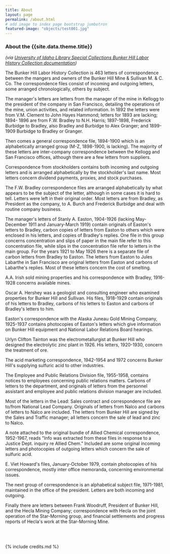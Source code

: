 ```yaml
---
title: About
layout: page
permalink: /about.html
# add image to index page bootstrap jumbotron
featured-image: "objects/test001.jpg"
---
```

### About the {{site.data.theme.title}}

*(via [University of Idaho Library Special Collections Bunker Hill Labor History Collection documentation](https://www.lib.uidaho.edu/special-collections/Manuscripts/mg367.htm))*

The Bunker Hill Labor History Collection is 463 letters of correspondence between the mangers and owners of the Bunker Hill Mine & Sullivan M. & C. Co. The correspondence files consist of incoming and outgoing letters, some arranged chronologically, others by subject.

The manager's letters are letters from the manager of the mine in Kellogg to the president of the company in San Francisco, detailing the operations of the mine, union activities, and related information. In 1892 the letters were from V.M. Clement to John Hayes Hammond; letters for 1893 are lacking; 1894- 1896 are from F.W. Bradley to N.H. Harris; 1897-1898, Frederick Burbidge to Bradley, also Bradley and Burbidge to Alex Granger; and 1899-1909 Burbidge to Bradley or Granger.

Then comes a general correspondence file, 1894-1900 which is an alphabetically arranged group (M-Z, 1898-1900, is lacking). The majority of these letters are inter-company correspondence between the Kellogg and San Francisco offices, although there are a few letters from suppliers.

Correspondence from stockholders contains both incoming and outgoing letters and is arranged alphabetically by the stockholder's last name. Most letters concern dividend payments, proxies, and stock purchases.

The F.W. Bradley correspondence files are arranged alphabetically by what appears to be the subject of the letter, although in some cases it is hard to tell. Letters were left in their original order. Most letters are from Bradley, as President as the company, to A. Burch and Frederick Burbidge and deal with routine company business.

The manager's letters of Stanly A. Easton, 1904-1926 (lacking May-December 1911 and January-March 1919) contain originals of Easton's letters to Bradley, carbon copies of letters from Easton to others which were enclosed in his letters, and copies of Bradley's replies. One file in this group concerns concentration and slips of paper in the main file refer to this concentration file, while slips in the concentration file refer to letters in the main group. For the years 1921 to May 1926 there is a separate file of carbon letters from Bradley to Easton. The letters from Easton to Jules Labarthe in San Francisco are original letters from Easton and carbons of Labarthe's replies. Most of these letters concern the cost of smelting.

A.A. Irish sold mining properties and his correspondence with Bradley, 1916-1928 concerns available mines.

Oscar A. Hershey was a geologist and consulting engineer who examined properties for Bunker Hill and Sullivan. His files, 1918-1929 contain originals of his letters to Bradley, carbons of his letters to Easton and carbons of Bradley's letters to him.

Easton's correspondence with the Alaska Juneau Gold Mining Company, 1925-1937 contains photocopies of Easton's letters which give information on Bunker Hill equipment and National Labor Relations Board hearings.

Urlyn Clifton Tainton was the electrometallurgist at Bunker Hill who designed the electrolytic zinc plant in 1926. His letters, 1920-1930, concern the treatment of ore.

The acid marketing correspondence, 1942-1954 and 1972 concerns Bunker Hill's supplying sulfuric acid to other industries.

The Employee and Public Relations Division file, 1955-1958, contains notices to employees concerning public relations matters. Carbons of letters to the department, and originals of letters from the personnel assistant and employee and public relations division manager are included.

Most of the letters in the Lead: Sales contract and correspondence file are to/from National Lead Company. Originals of letters from Nalco and carbons of letters to Nalco are included. The letters from Bunker Hill are signed by the Sales and Traffic manager; all letters concern the sale of lead and zinc to Nalco.

A note attached to the original bundle of Allied Chemical correspondence, 1952-1967, reads "Info was extracted from these files in response to a Justice Dept. inquiry re Allied Chem." Included are some original incoming letters and photocopies of outgoing letters which concern the sale of sulfuric acid.

E. Viet Howard's files, January-October 1979, contain photocopies of his correspondence, mostly inter office memoranda, concerning environmental issues.

The next group of correspondence is an alphabetical subject file, 1971-1981, maintained in the office of the president. Letters are both incoming and outgoing.

Finally there are letters between Frank Woodruff, President of Bunker Hill, and the Hecla Mining Company; correspondence with Hecla on the joint operation of the Star-Morning group, and financial settlements and progress reports of Hecla's work at the Star-Morning Mine.

<br>

<br>

{% include credits.md %}
